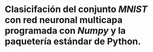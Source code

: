 # Clasicifación del conjunto *MNIST* con red neuronal multicapa programada con *Numpy* y la paquetería estándar de Python.


